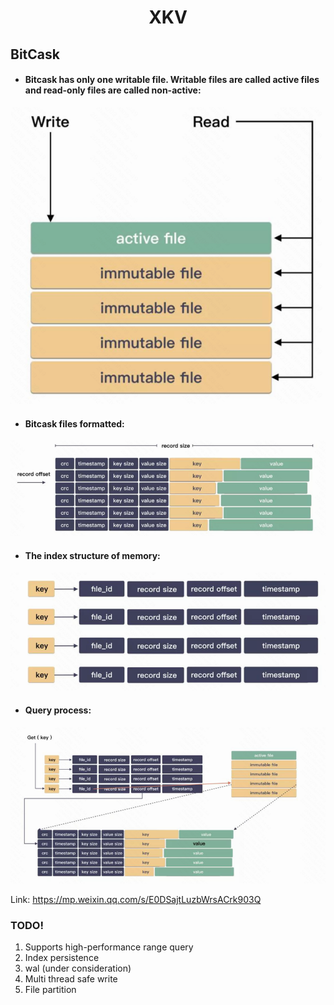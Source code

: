 # <center>XKV</center>

## BitCask
- #### Bitcask has only one writable file. Writable files are called active files and read-only files are called non-active:
![img.png](img.png)

- #### Bitcask files formatted:
![img_1.png](img_1.png)

- #### The index structure of memory:
![img_2.png](img_2.png)

- #### Query process:
![img_3.png](img_3.png)

Link: https://mp.weixin.qq.com/s/E0DSajtLuzbWrsACrk903Q

### TODO!
1. Supports high-performance range query
2. Index persistence
3. wal (under consideration)
4. Multi thread safe write
5. File partition